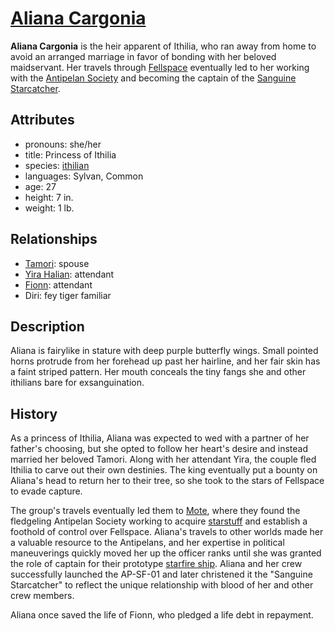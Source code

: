 # [Aliana Cargonia](https://www.dndbeyond.com/characters/81155373/UMolr4)

**Aliana Cargonia** is the heir apparent of Ithilia, who ran away from home to avoid an arranged marriage in favor of bonding with her beloved maidservant. Her travels through [Fellspace](../../../astronomy/fellspace.md) eventually led to her working with the [Antipelan Society](../antipelan-society.md) and becoming the captain of the [Sanguine Starcatcher](../fleet/ap-sf-01-sanguine-starcatcher.md).

## Attributes

- pronouns: she/her
- title: Princess of Ithilia
- species: [ithilian](https://www.dndbeyond.com/races/1122421-ithilian)
- languages: Sylvan, Common
- age: 27
- height: 7 in.
- weight: 1 lb.

## Relationships

- [Tamori](tamori.md): spouse
- [Yira Halian](yira-halian.md): attendant
- [Fionn](fionn.md): attendant
- Diri: fey tiger familiar

## Description

Aliana is fairylike in stature with deep purple butterfly wings. Small pointed horns protrude from her forehead up past her hairline, and her fair skin has a faint striped pattern. Her mouth conceals the tiny fangs she and other ithilians bare for exsanguination.

## History

As a princess of Ithilia, Aliana was expected to wed with a partner of her father's choosing, but she opted to follow her heart's desire and instead married her beloved Tamori. Along with her attendant Yira, the couple fled Ithilia to carve out their own destinies. The king eventually put a bounty on Aliana's head to return her to their tree, so she took to the stars of Fellspace to evade capture.

The group's travels eventually led them to [Mote](../../../mote/mote.md), where they found the fledgeling Antipelan Society working to acquire [starstuff](../../../artifacts/starstuff.md) and establish a foothold of control over Fellspace. Aliana's travels to other worlds made her a valuable resource to the Antipelans, and her expertise in political maneuverings quickly moved her up the officer ranks until she was granted the role of captain for their prototype [starfire ship](../../../technology/starstuff-ships/starfire-ship.md). Aliana and her crew successfully launched the AP-SF-01 and later christened it the "Sanguine Starcatcher" to reflect the unique relationship with blood of her and other crew members.

Aliana once saved the life of Fionn, who pledged a life debt in repayment.
